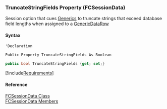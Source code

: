 ﻿### TruncateStringFields Property (FCSessionData)

Session option that cues [Generics](fcSDK~FChoice.Foundation.FCGeneric.md) to truncate strings that exceed database field lengths when assigned to a [GenericDataRow](fcSDK~FChoice.Foundation.GenericDataRow~Item.md)

#### Syntax

```vbnet
'Declaration

Public Property TruncateStringFields As Boolean
```

```csharp
public bool TruncateStringFields {get; set;}
```

[!include[Requirements](../partials/requirements.md)]

#### Reference

[FCSessionData Class](fcSDK~FChoice.Foundation.FCSessionData.md)  
[FCSessionData Members](fcSDK~FChoice.Foundation.FCSessionData_members.md)